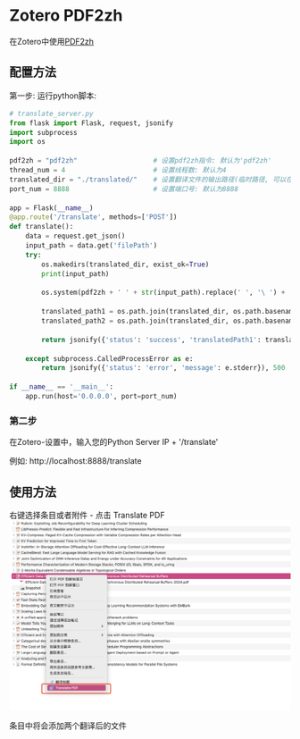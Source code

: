 # Zotero PDF2zh

在Zotero中使用[PDF2zh](https://github.com/Byaidu/PDFMathTranslate)

## 配置方法

第一步: 运行python脚本:
```python
# translate_server.py
from flask import Flask, request, jsonify
import subprocess
import os

pdf2zh = "pdf2zh"                   # 设置pdf2zh指令: 默认为'pdf2zh'
thread_num = 4                      # 设置线程数: 默认为4
translated_dir = "./translated/"    # 设置翻译文件的输出路径(临时路径, 可以在翻译后删除)
port_num = 8888                     # 设置端口号: 默认为8888

app = Flask(__name__)
@app.route('/translate', methods=['POST'])
def translate():
    data = request.get_json()
    input_path = data.get('filePath')
    try:
        os.makedirs(translated_dir, exist_ok=True)
        print(input_path)

        os.system(pdf2zh + ' ' + str(input_path).replace(' ', '\ ') + ' --t' + str(thread_num)+ ' --o ' + translated_dir)

        translated_path1 = os.path.join(translated_dir, os.path.basename(input_path).replace('.pdf', '-mono.pdf'))
        translated_path2 = os.path.join(translated_dir, os.path.basename(input_path).replace('.pdf', '-dual.pdf'))

        return jsonify({'status': 'success', 'translatedPath1': translated_path1, 'translatedPath2': translated_path2}), 200
    
    except subprocess.CalledProcessError as e:
        return jsonify({'status': 'error', 'message': e.stderr}), 500

if __name__ == '__main__':
    app.run(host='0.0.0.0', port=port_num)

```

### 第二步
在Zotero-设置中，输入您的Python Server IP + '/translate'

例如: http://localhost:8888/translate

## 使用方法

右键选择条目或者附件 - 点击 Translate PDF ![image](./image.png)



条目中将会添加两个翻译后的文件

